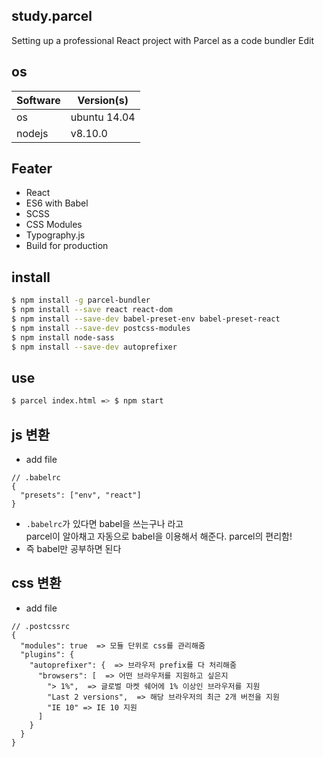 ## study.parcel

Setting up a professional React project with Parcel as a code bundler Edit

## os
|Software|Version(s)|
|--|--|
|os|ubuntu 14.04|
|nodejs|v8.10.0 |

## Feater

- React
- ES6 with Babel
- SCSS
- CSS Modules
- Typography.js
- Build for production


## install
```bash
$ npm install -g parcel-bundler
$ npm install --save react react-dom
$ npm install --save-dev babel-preset-env babel-preset-react
$ npm install --save-dev postcss-modules
$ npm install node-sass
$ npm install --save-dev autoprefixer
```

## use

```bash
$ parcel index.html => $ npm start
```

## js 변환
- add file
```
// .babelrc
{
  "presets": ["env", "react"]
}
```
- `.babelrc`가 있다면 babel을 쓰는구나 라고  
parcel이 알아채고 자동으로 babel을 이용해서 해준다. parcel의 편리함!
- 즉 babel만 공부하면 된다

## css 변환
- add file
```
// .postcssrc
{
  "modules": true  => 모듈 단위로 css를 관리해줌
  "plugins": {
    "autoprefixer": {  => 브라우저 prefix를 다 처리해줌
      "browsers": [  => 어떤 브라우저를 지원하고 싶은지
        "> 1%",  => 글로벌 마켓 쉐어에 1% 이상인 브라우저를 지원
        "Last 2 versions",  => 해당 브라우저의 최근 2개 버전을 지원
        "IE 10" => IE 10 지원
      ]
    }
  }  
}
```